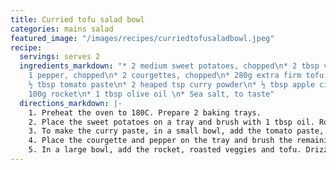 ```yaml
---
title: Curried tofu salad bowl
categories: mains salad
featured_image: "/images/recipes/curriedtofusaladbowl.jpeg"
recipe:
  servings: serves 2
  ingredients_markdown: "* 2 medium sweet potatoes, chopped\n* 2 tbsp vegetable oil\n*
    1 pepper, chopped\n* 2 courgettes, chopped\n* 280g extra firm tofu, chopped\n*
    ½ tbsp tomato paste\n* 2 heaped tsp curry powder\n* ½ tbsp apple cider vinegar\n*
    100g rocket\n* 1 tbsp olive oil \n* Sea salt, to taste"
  directions_markdown: |-
    1. Preheat the oven to 180C. Prepare 2 baking trays.
    2. Place the sweet potatoes on a tray and brush with 1 tbsp oil. Roast for 20 minutes until softened.
    3. To make the curry paste, in a small bowl, add the tomato paste, curry powder, apple cider vinegar and vegetable oil and mix well. Toss the tofu in the curry paste until coated, then place on a baking tray.
    4. Place the courgette and pepper on the tray and brush the remaining curry paste. Add more oil if needed. Roast for 15 minutes.
    5. In a large bowl, add the rocket, roasted veggies and tofu. Drizzle with olive oil, season to taste, gently toss together and serve.
---
```

